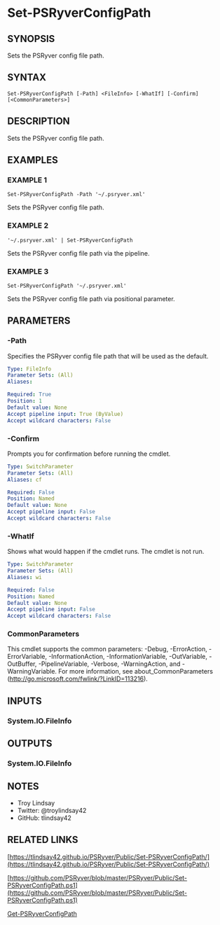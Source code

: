 # Set-PSRyverConfigPath

## SYNOPSIS
Sets the PSRyver config file path.

## SYNTAX

```
Set-PSRyverConfigPath [-Path] <FileInfo> [-WhatIf] [-Confirm] [<CommonParameters>]
```

## DESCRIPTION
Sets the PSRyver config file path.

## EXAMPLES

### EXAMPLE 1
```
Set-PSRyverConfigPath -Path '~/.psryver.xml'
```

Sets the PSRyver config file path.

### EXAMPLE 2
```
'~/.psryver.xml' | Set-PSRyverConfigPath
```

Sets the PSRyver config file path via the pipeline.

### EXAMPLE 3
```
Set-PSRyverConfigPath '~/.psryver.xml'
```

Sets the PSRyver config file path via positional parameter.

## PARAMETERS

### -Path
Specifies the PSRyver config file path that will be used as the default.

```yaml
Type: FileInfo
Parameter Sets: (All)
Aliases:

Required: True
Position: 1
Default value: None
Accept pipeline input: True (ByValue)
Accept wildcard characters: False
```

### -Confirm
Prompts you for confirmation before running the cmdlet.

```yaml
Type: SwitchParameter
Parameter Sets: (All)
Aliases: cf

Required: False
Position: Named
Default value: None
Accept pipeline input: False
Accept wildcard characters: False
```

### -WhatIf
Shows what would happen if the cmdlet runs.
The cmdlet is not run.

```yaml
Type: SwitchParameter
Parameter Sets: (All)
Aliases: wi

Required: False
Position: Named
Default value: None
Accept pipeline input: False
Accept wildcard characters: False
```

### CommonParameters
This cmdlet supports the common parameters: -Debug, -ErrorAction, -ErrorVariable, -InformationAction, -InformationVariable, -OutVariable, -OutBuffer, -PipelineVariable, -Verbose, -WarningAction, and -WarningVariable.
For more information, see about_CommonParameters (http://go.microsoft.com/fwlink/?LinkID=113216).

## INPUTS

### System.IO.FileInfo

## OUTPUTS

### System.IO.FileInfo

## NOTES
- Troy Lindsay
- Twitter: @troylindsay42
- GitHub: tlindsay42

## RELATED LINKS

[https://tlindsay42.github.io/PSRyver/Public/Set-PSRyverConfigPath/](https://tlindsay42.github.io/PSRyver/Public/Set-PSRyverConfigPath/)

[https://github.com/PSRyver/blob/master/PSRyver/Public/Set-PSRyverConfigPath.ps1](https://github.com/PSRyver/blob/master/PSRyver/Public/Set-PSRyverConfigPath.ps1)

[Get-PSRyverConfigPath]()

